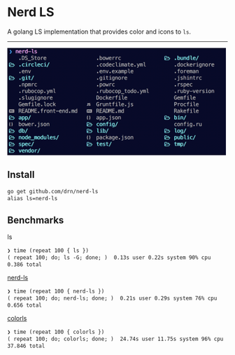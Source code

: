 # Nerd LS

A golang LS implementation that provides color and icons to `ls`.

* * *

<img src="screenshot.png" width="500">

## Install

```
go get github.com/drn/nerd-ls
alias ls=nerd-ls
```

## Benchmarks

ls
```
❯ time (repeat 100 { ls })
( repeat 100; do; ls -G; done; )  0.13s user 0.22s system 90% cpu 0.386 total
```

[nerd-ls](https://github.com/drn/nerd-ls)
```
❯ time (repeat 100 { nerd-ls })
( repeat 100; do; nerd-ls; done; )  0.21s user 0.29s system 76% cpu 0.656 total
```

[colorls](https://github.com/athityakumar/colorls)

```
❯ time (repeat 100 { colorls })
( repeat 100; do; colorls; done; )  24.74s user 11.75s system 96% cpu 37.846 total
```
